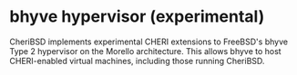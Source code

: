 # bhyve hypervisor (experimental)

CheriBSD implements experimental CHERI extensions to FreeBSD's bhyve Type 2
hypervisor on the Morello architecture.
This allows bhyve to host CHERI-enabled virtual machines, including those
running CheriBSD.
